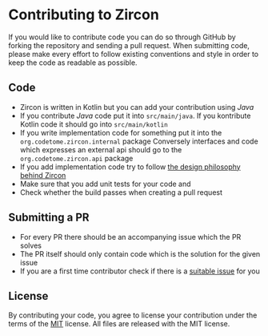 # Contributing to Zircon

If you would like to contribute code you can do so through GitHub by forking the repository and sending a pull request.
When submitting code, please make every effort to follow existing conventions and style in order to keep the code as readable as possible.

## Code
- Zircon is written in Kotlin but you can add your contribution using *Java*
- If you contribute *Java* code put it into `src/main/java`. If you kontribute Kotlin code it should go into `src/main/kotlin`
- If you write implementation code for something put it into the `org.codetome.zircon.internal` package
  Conversely interfaces and code which expresses an external api should go to the `org.codetome.zircon.api` package
- If you add implementation code try to follow [the design philosophy behind Zircon](https://github.com/Hexworks/zircon/wiki/The-design-philosophy-behind-Zircon)
- Make sure that you add unit tests for your code and
- Check whether the build passes when creating a pull request

## Submitting a PR
- For every PR there should be an accompanying issue which the PR solves
- The PR itself should only contain code which is the solution for the given issue
- If you are a first time contributor check if there is a [suitable issue](https://github.com/Hexworks/zircon/issues?q=is%3Aissue+is%3Aopen+label%3A%22good+first+issue%22) for you

## License

By contributing your code, you agree to license your contribution under the terms of the [MIT](https://github.com/Hexworks/zircon/blob/master/LICENSE) license.
All files are released with the MIT license.

